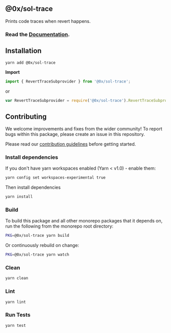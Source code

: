 ## @0x/sol-trace

Prints code traces when revert happens.

### Read the [Documentation](https://0xproject.com/docs/sol-trace).

## Installation

```bash
yarn add @0x/sol-trace
```

**Import**

```javascript
import { RevertTraceSubprovider } from '@0x/sol-trace';
```

or

```javascript
var RevertTraceSubprovider = require('@0x/sol-trace').RevertTraceSubprovider;
```

## Contributing

We welcome improvements and fixes from the wider community! To report bugs within this package, please create an issue in this repository.

Please read our [contribution guidelines](../../CONTRIBUTING.md) before getting started.

### Install dependencies

If you don't have yarn workspaces enabled (Yarn < v1.0) - enable them:

```bash
yarn config set workspaces-experimental true
```

Then install dependencies

```bash
yarn install
```

### Build

To build this package and all other monorepo packages that it depends on, run the following from the monorepo root directory:

```bash
PKG=@0x/sol-trace yarn build
```

Or continuously rebuild on change:

```bash
PKG=@0x/sol-trace yarn watch
```

### Clean

```bash
yarn clean
```

### Lint

```bash
yarn lint
```

### Run Tests

```bash
yarn test
```
